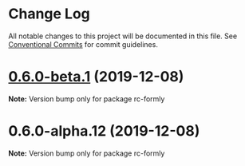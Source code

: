 # Change Log

All notable changes to this project will be documented in this file.
See [Conventional Commits](https://conventionalcommits.org) for commit guidelines.

# [0.6.0-beta.1](https://github.com/nkovacic/rc-formly/compare/v0.6.0-alpha.12...v0.6.0-beta.1) (2019-12-08)

**Note:** Version bump only for package rc-formly





# 0.6.0-alpha.12 (2019-12-08)

**Note:** Version bump only for package rc-formly
